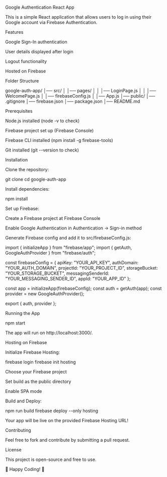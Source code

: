 Google Authentication React App

This is a simple React application that allows users to log in using their Google account via Firebase Authentication.

Features

Google Sign-In authentication

User details displayed after login

Logout functionality

Hosted on Firebase

Folder Structure

google-auth-app/
│── src/
│   │── pages/
│   │   │── LoginPage.js
│   │   │── WelcomePage.js
│   │── firebaseConfig.js
│   │── App.js
│── public/
│── .gitignore
│── firebase.json
│── package.json
│── README.md

Prerequisites

Node.js installed (node -v to check)

Firebase project set up (Firebase Console)

Firebase CLI installed (npm install -g firebase-tools)

Git installed (git --version to check)

Installation

Clone the repository:

git clone <your-repo-url>
cd google-auth-app

Install dependencies:

npm install

Set up Firebase:

Create a Firebase project at Firebase Console

Enable Google Authentication in Authentication → Sign-in method

Generate Firebase config and add it to src/firebaseConfig.js:

import { initializeApp } from "firebase/app";
import { getAuth, GoogleAuthProvider } from "firebase/auth";

const firebaseConfig = {
  apiKey: "YOUR_API_KEY",
  authDomain: "YOUR_AUTH_DOMAIN",
  projectId: "YOUR_PROJECT_ID",
  storageBucket: "YOUR_STORAGE_BUCKET",
  messagingSenderId: "YOUR_MESSAGING_SENDER_ID",
  appId: "YOUR_APP_ID"
};

const app = initializeApp(firebaseConfig);
const auth = getAuth(app);
const provider = new GoogleAuthProvider();

export { auth, provider };

Running the App

npm start

The app will run on http://localhost:3000/.

Hosting on Firebase

Initialize Firebase Hosting:

firebase login
firebase init hosting

Choose your Firebase project

Set build as the public directory

Enable SPA mode

Build and Deploy:

npm run build
firebase deploy --only hosting

Your app will be live on the provided Firebase Hosting URL!

Contributing

Feel free to fork and contribute by submitting a pull request.

License

This project is open-source and free to use.

🚀 Happy Coding! 🎉

